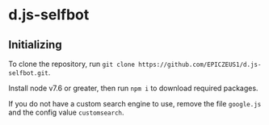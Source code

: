 # d.js-selfbot
## Initializing
To clone the repository, run `git clone https://github.com/EPICZEUS1/d.js-selfbot.git`.

Install node v7.6 or greater, then run `npm i` to download required packages.

If you do not have a custom search engine to use, remove the file `google.js` and the config value `customsearch`.